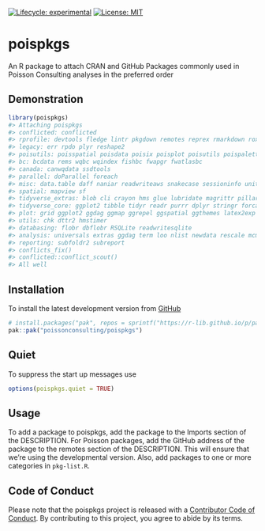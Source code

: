 
<!-- README.md is generated from README.Rmd. Please edit that file -->
<!-- badges: start -->

[![Lifecycle:
experimental](https://img.shields.io/badge/lifecycle-experimental-orange.svg)](https://lifecycle.r-lib.org/articles/stages.html#experimental)
[![License:
MIT](https://img.shields.io/badge/License-MIT-green.svg)](https://opensource.org/license/mit/)
<!-- badges: end -->

# poispkgs

An R package to attach CRAN and GitHub Packages commonly used in Poisson
Consulting analyses in the preferred order

## Demonstration

``` r
library(poispkgs)
#> Attaching poispkgs
#> conflicted: conflicted
#> rprofile: devtools fledge lintr pkgdown remotes reprex rmarkdown roxygen2md styler testthat usethis
#> legacy: err rpdo plyr reshape2
#> poisutils: poisspatial poisdata poisix poisplot poisutils poispalette
#> bc: bcdata rems wqbc wqindex fishbc fwapgr fwatlasbc
#> canada: canwqdata ssdtools
#> parallel: doParallel foreach
#> misc: data.table daff naniar readwriteaws snakecase sessioninfo units yesno
#> spatial: mapview sf
#> tidyverse_extras: blob cli crayon hms glue lubridate magrittr pillar readxl rlang dm tidyplus
#> tidyverse_core: ggplot2 tibble tidyr readr purrr dplyr stringr forcats
#> plot: grid ggplot2 ggdag ggmap ggrepel ggspatial ggthemes latex2exp scales viridis tinter
#> utils: chk dttr2 hmstimer
#> databasing: flobr dbflobr RSQLite readwritesqlite
#> analysis: universals extras ggdag term loo nlist newdata rescale mcmcr mcmcderive mcmcdata embr tmbr smbr jmbr
#> reporting: subfoldr2 subreport
#> conflicts_fix()
#> conflicted::conflict_scout()
#> All well
```

## Installation

To install the latest development version from
[GitHub](https://github.com/poissonconsulting/poispkgs)

``` r
# install.packages("pak", repos = sprintf("https://r-lib.github.io/p/pak/stable/%s/%s/%s", .Platform$pkgType, R.Version()$os, R.Version()$arch))
pak::pak("poissonconsulting/poispkgs")
```

## Quiet

To suppress the start up messages use

``` r
options(poispkgs.quiet = TRUE)
```

## Usage

To add a package to poispkgs, add the package to the Imports section of
the DESCRIPTION. For Poisson packages, add the GitHub address of the
package to the remotes section of the DESCRIPTION. This will ensure that
we’re using the developmental version. Also, add packages to one or more
categories in `pkg-list.R`.

## Code of Conduct

Please note that the poispkgs project is released with a [Contributor
Code of
Conduct](https://contributor-covenant.org/version/2/0/CODE_OF_CONDUCT.html).
By contributing to this project, you agree to abide by its terms.

